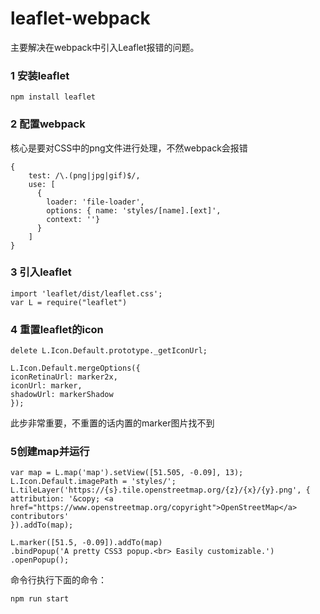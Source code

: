 # leaflet-webpack
主要解决在webpack中引入Leaflet报错的问题。
### 1 安装leaflet
	
	npm install leaflet
### 2 配置webpack
核心是要对CSS中的png文件进行处理，不然webpack会报错

	
	{
        test: /\.(png|jpg|gif)$/,
        use: [
          {
            loader: 'file-loader',
            options: { name: 'styles/[name].[ext]',
            context: ''}
          }
        ]
    }
### 3 引入leaflet

	import 'leaflet/dist/leaflet.css';
	var L = require("leaflet")
### 4 重置leaflet的icon
	
	
	delete L.Icon.Default.prototype._getIconUrl;

	L.Icon.Default.mergeOptions({
    iconRetinaUrl: marker2x,
    iconUrl: marker,
    shadowUrl: markerShadow
	});	
此步非常重要，不重置的话内置的marker图片找不到
### 5创建map并运行

	var map = L.map('map').setView([51.505, -0.09], 13);
	L.Icon.Default.imagePath = 'styles/';
	L.tileLayer('https://{s}.tile.openstreetmap.org/{z}/{x}/{y}.png', {
    attribution: '&copy; <a href="https://www.openstreetmap.org/copyright">OpenStreetMap</a> contributors'
	}).addTo(map);

	L.marker([51.5, -0.09]).addTo(map)
    .bindPopup('A pretty CSS3 popup.<br> Easily customizable.')
    .openPopup();

命令行执行下面的命令：

	npm run start